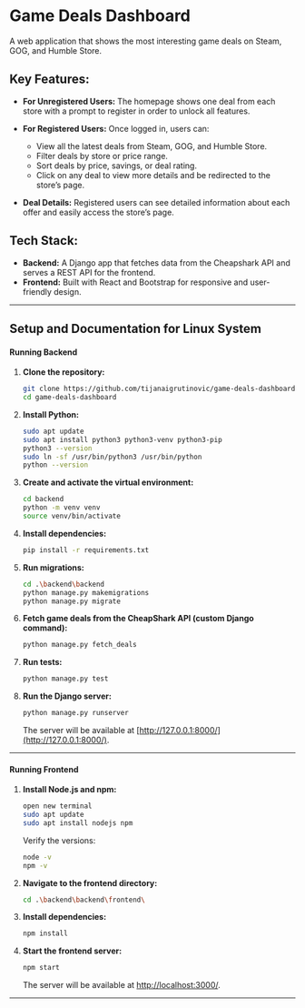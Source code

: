 # Game Deals Dashboard

A web application that shows the most interesting game deals on Steam, GOG, and Humble Store.

## Key Features:

- **For Unregistered Users:** The homepage shows one deal from each store with a prompt to register in order to unlock all features.
  
- **For Registered Users:** Once logged in, users can:
  - View all the latest deals from Steam, GOG, and Humble Store.
  - Filter deals by store or price range.
  - Sort deals by price, savings, or deal rating.
  - Click on any deal to view more details and be redirected to the store’s page.

- **Deal Details:** Registered users can see detailed information about each offer and easily access the store’s page.

## Tech Stack:
- **Backend:** A Django app that fetches data from the Cheapshark API and serves a REST API for the frontend.
- **Frontend:** Built with React and Bootstrap for responsive and user-friendly design.

---

## Setup and Documentation for Linux System

#### Running Backend

1. **Clone the repository:**
    ```bash
    git clone https://github.com/tijanaigrutinovic/game-deals-dashboard.git
    cd game-deals-dashboard
    ```

2. **Install Python:**
    ```bash
    sudo apt update
    sudo apt install python3 python3-venv python3-pip
    python3 --version
    sudo ln -sf /usr/bin/python3 /usr/bin/python
    python --version


    ```

3. **Create and activate the virtual environment:**
    ```bash
    cd backend
    python -m venv venv
    source venv/bin/activate
    ```

4. **Install dependencies:**
    ```bash
    pip install -r requirements.txt
    ```

5. **Run migrations:**
    ```bash
    cd .\backend\backend
    python manage.py makemigrations
    python manage.py migrate
    ```

6. **Fetch game deals from the CheapShark API (custom Django command):**
    ```bash
    python manage.py fetch_deals
    ```

7. **Run tests:**
    ```bash
    python manage.py test
    ```

8. **Run the Django server:**
    ```bash
    python manage.py runserver
    ```

   The server will be available at [http://127.0.0.1:8000/](http://127.0.0.1:8000/).

---

#### Running Frontend

1. **Install Node.js and npm:**
    ```bash
    open new terminal
    sudo apt update
    sudo apt install nodejs npm
    ```

   Verify the versions:
    ```bash
    node -v
    npm -v
    ```

2. **Navigate to the frontend directory:**
    ```bash
    cd .\backend\backend\frontend\
    ```

3. **Install dependencies:**
    ```bash
    npm install
    ```

4. **Start the frontend server:**
    ```bash
    npm start
    ```

   The server will be available at [http://localhost:3000/](http://localhost:3000/).

---



